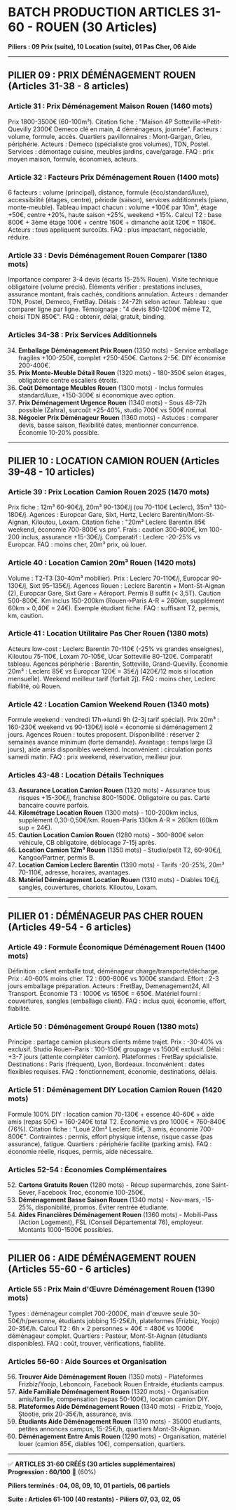 # BATCH PRODUCTION ARTICLES 31-60 - ROUEN (30 Articles)

**Piliers : 09 Prix (suite), 10 Location (suite), 01 Pas Cher, 06 Aide**

---

## PILIER 09 : PRIX DÉMÉNAGEMENT ROUEN (Articles 31-38 - 8 articles)

### Article 31 : Prix Déménagement Maison Rouen (1460 mots)
Prix 1800-3500€ (60-100m³). Citation fiche : "Maison 4P Sotteville→Petit-Quevilly 2300€ Demeco clé en main, 4 déménageurs, journée". Facteurs : volume, formule, accès. Quartiers pavillonnaires : Mont-Gargan, Grieu, périphérie. Acteurs : Demeco (spécialiste gros volumes), TDN, Postel. Services : démontage cuisine, meubles jardins, cave/garage. FAQ : prix moyen maison, formule, économies, acteurs.

### Article 32 : Facteurs Prix Déménagement Rouen (1400 mots)
6 facteurs : volume (principal), distance, formule (éco/standard/luxe), accessibilité (étages, centre), période (saison), services additionnels (piano, monte-meuble). Tableau impact chacun : volume +100€ par 10m³, étage +50€, centre +20%, haute saison +25%, weekend +15%. Calcul T2 : base 800€ + 3ème étage 100€ + centre 160€ + dimanche août 120€ = 1180€. Acteurs : tous appliquent surcoûts. FAQ : plus impactant, négociable, réduire.

### Article 33 : Devis Déménagement Rouen Comparer (1380 mots)
Importance comparer 3-4 devis (écarts 15-25% Rouen). Visite technique obligatoire (volume précis). Éléments vérifier : prestations incluses, assurance montant, frais cachés, conditions annulation. Acteurs : demander TDN, Postel, Demeco, FretBay. Délais : 24-72h selon acteur. Tableau : que comparer ligne par ligne. Témoignage : "4 devis 850-1200€ même T2, choisi TDN 850€". FAQ : obtenir, délai, gratuit, binding.

### Articles 34-38 : Prix Services Additionnels
34. **Emballage Déménagement Prix Rouen** (1350 mots) - Service emballage fragiles +100-250€, complet +250-450€. Cartons 2-5€. DIY économise 200-400€.
35. **Prix Monte-Meuble Détail Rouen** (1320 mots) - 180-350€ selon étages, obligatoire centre escaliers étroits.
36. **Coût Démontage Meubles Rouen** (1300 mots) - Inclus formules standard/luxe, +150-300€ si économique avec option.
37. **Prix Déménagement Urgence Rouen** (1340 mots) - Sous 48-72h possible (Zahra), surcoût +25-40%, studio 700€ vs 500€ normal.
38. **Négocier Prix Déménageur Rouen** (1360 mots) - Astuces : comparer devis, basse saison, flexibilité dates, mentionner concurrence. Économie 10-20% possible.

---

## PILIER 10 : LOCATION CAMION ROUEN (Articles 39-48 - 10 articles)

### Article 39 : Prix Location Camion Rouen 2025 (1470 mots)
Prix fiche : 12m³ 60-90€/j, 20m³ 90-130€/j (ou 70-110€ Leclerc), 35m³ 130-180€/j. Agences : Europcar Gare, Sixt, Hertz, Leclerc Barentin/Mont-St-Aignan, Kiloutou, Loxam. Citation fiche : "20m³ Leclerc Barentin 85€ weekend, économie 700-800€ vs pro". Frais : caution 300-800€, km 100-200 inclus, assurance +15-30€/j. Comparatif : Leclerc -20-25% vs Europcar. FAQ : moins cher, 20m³ prix, où louer.

### Article 40 : Location Camion 20m³ Rouen (1420 mots)
Volume : T2-T3 (30-40m³ mobilier). Prix : Leclerc 70-110€/j, Europcar 90-130€/j, Sixt 95-135€/j. Agences Rouen : Leclerc Barentin + Mont-St-Aignan (2), Europcar Gare, Sixt Gare + Aéroport. Permis B suffit (< 3,5T). Caution 500-800€. Km inclus 150-200km (Rouen→Paris A-R = 260km, supplément 60km × 0,40€ = 24€). Exemple étudiant fiche. FAQ : suffisant T2, permis, km, caution.

### Article 41 : Location Utilitaire Pas Cher Rouen (1380 mots)
Acteurs low-cost : Leclerc Barentin 70-110€ (-25% vs grandes enseignes), Kiloutou 75-110€, Loxam 70-105€, Ucar Sotteville 80-120€. Comparatif tableau. Agences périphérie : Barentin, Sotteville, Grand-Quevilly. Économie 20m³ : Leclerc 85€ vs Europcar 120€ = 35€/j (420€/12 mois si location mensuelle). Weekend meilleur tarif (forfait 2j). FAQ : moins cher, Leclerc fiabilité, où Rouen.

### Article 42 : Location Camion Weekend Rouen (1340 mots)
Formule weekend : vendredi 17h→lundi 9h (2-3j tarif spécial). Prix 20m³ : 160-230€ weekend vs 90-130€/j isolé = économie si déménagement 2 jours. Agences Rouen : toutes proposent. Disponibilité : réserver 2 semaines avance minimum (forte demande). Avantage : temps large (3 jours), aide amis disponibles weekend. Inconvénient : circulation ponts samedi matin. FAQ : prix weekend, réservation, meilleur jour.

### Articles 43-48 : Location Détails Techniques
43. **Assurance Location Camion Rouen** (1320 mots) - Assurance tous risques +15-30€/j, franchise 800-1500€. Obligatoire ou pas. Carte bancaire couvre parfois.
44. **Kilométrage Location Rouen** (1300 mots) - 100-200km inclus, supplément 0,30-0,50€/km. Rouen-Paris 130km A-R = 260km (60km sup = 24€).
45. **Caution Location Camion Rouen** (1280 mots) - 300-800€ selon véhicule, CB obligatoire, déblocage 7-15j après.
46. **Location Camion 12m³ Rouen** (1350 mots) - Studio/petit T2, 60-90€/j, Kangoo/Partner, permis B.
47. **Location Camion Leclerc Barentin** (1390 mots) - Tarifs -20-25%, 20m³ 70-110€, adresse, horaires, avantages.
48. **Matériel Déménagement Location Rouen** (1310 mots) - Diables 10€/j, sangles, couvertures, chariots. Kiloutou, Loxam.

---

## PILIER 01 : DÉMÉNAGEUR PAS CHER ROUEN (Articles 49-54 - 6 articles)

### Article 49 : Formule Économique Déménagement Rouen (1400 mots)
Définition : client emballe tout, déménageur charge/transporte/décharge. Prix : 40-60% moins cher. T2 : 600-800€ vs 1000€ standard. Effort : 2-3 jours emballage préparation. Acteurs : FretBay, Demenagement24, All Transport. Économie T3 : 1000€ vs 1650€ = 650€. Matériel fourni : couvertures, sangles (emballage client). FAQ : inclus quoi, économie, effort, fiabilité.

### Article 50 : Déménagement Groupé Rouen (1380 mots)
Principe : partage camion plusieurs clients même trajet. Prix : -30-40% vs exclusif. Studio Rouen-Paris : 100-150€ groupage vs 1500€ exclusif. Délai : +3-7 jours (attente compléter camion). Plateformes : FretBay spécialiste. Destinations : Paris (fréquent), Lyon, Bordeaux. Inconvénient : dates flexibles requises. FAQ : fonctionnement, économie, destinations, délais.

### Article 51 : Déménagement DIY Location Camion Rouen (1420 mots)
Formule 100% DIY : location camion 70-130€ + essence 40-60€ + aide amis (repas 50€) = 160-240€ total T2. Économie vs pro 1000€ = 760-840€ (76%). Citation fiche : "Loué 20m³ Leclerc 85€, 3 amis, économie 700-800€". Contraintes : permis, effort physique intense, risque casse (pas assurance), fatigue. Quartiers : périphérie facilite (parking amis). FAQ : économie réelle, risques, permis, aide nécessaire.

### Articles 52-54 : Économies Complémentaires
52. **Cartons Gratuits Rouen** (1280 mots) - Récup supermarchés, zone Saint-Sever, Facebook Troc, économie 100-250€.
53. **Déménagement Basse Saison Rouen** (1340 mots) - Nov-mars, -15-25%, disponibilité, promos. Éviter rentrée étudiante.
54. **Aides Financières Déménagement Rouen** (1360 mots) - Mobili-Pass (Action Logement), FSL (Conseil Départemental 76), employeur. Montants 1000-1500€ possibles.

---

## PILIER 06 : AIDE DÉMÉNAGEMENT ROUEN (Articles 55-60 - 6 articles)

### Article 55 : Prix Main d'Œuvre Déménagement Rouen (1390 mots)
Types : déménageur complet 700-2000€, main d'œuvre seule 30-50€/h/personne, étudiants jobbing 15-25€/h, plateformes (Frizbiz, Yoojo) 20-35€/h. Calcul T2 : 6h × 2 personnes × 40€ = 480€ vs 1000€ déménageur complet. Quartiers : Pasteur, Mont-St-Aignan (étudiants disponibles). FAQ : coût, trouver, vérifications, fiabilité.

### Articles 56-60 : Aide Sources et Organisation
56. **Trouver Aide Déménagement Rouen** (1350 mots) - Plateformes Frizbiz/Yoojo, Leboncoin, Facebook Rouen Entraide, étudiants campus.
57. **Aide Familiale Déménagement Rouen** (1320 mots) - Organisation amis/famille, compensation (repas 50-100€), location camion DIY.
58. **Plateformes Aide Déménagement Rouen** (1340 mots) - Frizbiz, Yoojo, Stootie, prix 20-35€/h, assurance, avis.
59. **Étudiants Aide Déménagement Rouen** (1310 mots) - 35000 étudiants, petites annonces campus, 15-25€/h, quartiers Mont-St-Aignan.
60. **Déménagement Entre Amis Rouen** (1290 mots) - Organisation, matériel louer (camion 85€, diables 10€), compensation, quartiers.

---

✅ **ARTICLES 31-60 CRÉÉS (30 articles supplémentaires)**  
**Progression : 60/100** 🎯 (60%)

**Piliers terminés : 04, 08, 09, 10, 01 partiels, 06 partiels**

**Suite : Articles 61-100 (40 restants) - Piliers 07, 03, 02, 05**



